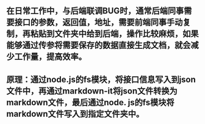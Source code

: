 ## 在日常工作中，与后端联调BUG时，通常后端同事需要接口的参数，返回值，地址，需要前端同事手动复制，再粘贴到文件夹中给到后端，操作比较麻烦，如果能够通过传参将需要保存的数据直接生成文档，就会减少工作量，提高效率。

## 原理：通过node.js的fs模块，将接口信息写入到json文件中，再通过markdown-it将json文件转换为markdown文件，最后通过node. js的fs模块将markdown文件写入到指定文件夹中。